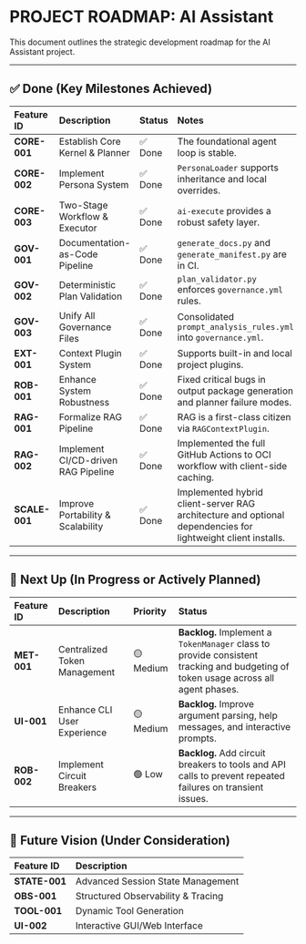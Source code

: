 # PROJECT ROADMAP: AI Assistant

<!-- Status: As of 2024-05-24 -->

This document outlines the strategic development roadmap for the AI Assistant project.

---

## ✅ Done (Key Milestones Achieved)

| Feature ID | Description | Status | Notes |
| :--- | :--- | :--- | :--- |
| **CORE-001** | Establish Core Kernel & Planner | ✅ Done | The foundational agent loop is stable. |
| **CORE-002** | Implement Persona System | ✅ Done | `PersonaLoader` supports inheritance and local overrides. |
| **CORE-003** | Two-Stage Workflow & Executor | ✅ Done | `ai-execute` provides a robust safety layer. |
| **GOV-001** | Documentation-as-Code Pipeline | ✅ Done | `generate_docs.py` and `generate_manifest.py` are in CI. |
| **GOV-002** | Deterministic Plan Validation | ✅ Done | `plan_validator.py` enforces `governance.yml` rules. |
| **GOV-003** | Unify All Governance Files | ✅ Done | Consolidated `prompt_analysis_rules.yml` into `governance.yml`. |
| **EXT-001** | Context Plugin System | ✅ Done | Supports built-in and local project plugins. |
| **ROB-001** | Enhance System Robustness | ✅ Done | Fixed critical bugs in output package generation and planner failure modes. |
| **RAG-001** | Formalize RAG Pipeline | ✅ Done | RAG is a first-class citizen via `RAGContextPlugin`. |
| **RAG-002** | Implement CI/CD-driven RAG Pipeline | ✅ Done | Implemented the full GitHub Actions to OCI workflow with client-side caching. |
| **SCALE-001** | Improve Portability & Scalability | ✅ Done | Implemented hybrid client-server RAG architecture and optional dependencies for lightweight client installs. |

---

## 🚀 Next Up (In Progress or Actively Planned)

| Feature ID | Description | Priority | Status |
| :--- | :--- | :--- | :--- |
| **MET-001** | Centralized Token Management | 🟡 Medium | **Backlog.** Implement a `TokenManager` class to provide consistent tracking and budgeting of token usage across all agent phases. |
| **UI-001** | Enhance CLI User Experience | 🟡 Medium | **Backlog.** Improve argument parsing, help messages, and interactive prompts. |
| **ROB-002** | Implement Circuit Breakers | 🟢 Low | **Backlog.** Add circuit breakers to tools and API calls to prevent repeated failures on transient issues. |

---

## 🔭 Future Vision (Under Consideration)

| Feature ID | Description |
| :--- | :--- |
| **STATE-001** | Advanced Session State Management |
| **OBS-001** | Structured Observability & Tracing |
| **TOOL-001** | Dynamic Tool Generation |
| **UI-002** | Interactive GUI/Web Interface |
